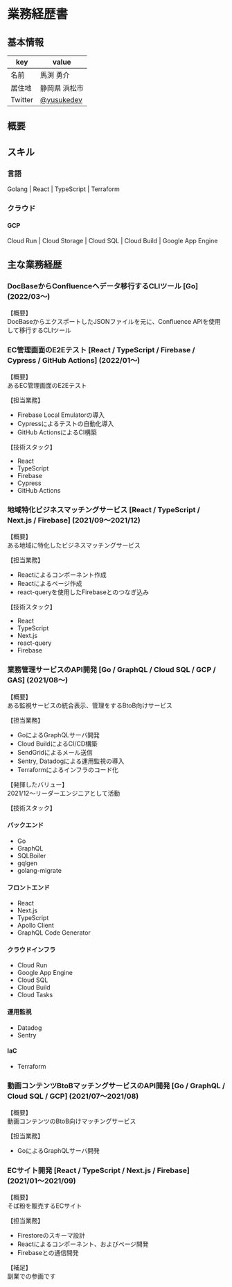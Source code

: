 # 業務経歴書

## 基本情報
|key|value|
|---|---|
|名前|馬渕 勇介|
|居住地|静岡県 浜松市|
|Twitter|[@yusukedev](https://twitter.com/yusukedev)|

## 概要

## スキル

### 言語
Golang | React | TypeScript | Terraform

### クラウド

#### GCP
Cloud Run | Cloud Storage | Cloud SQL | Cloud Build | Google App Engine

## 主な業務経歴

### DocBaseからConfluenceへデータ移行するCLIツール [Go] (2022/03〜)

【概要】  
DocBaseからエクスポートしたJSONファイルを元に、Confluence APIを使用して移行するCLIツール

### EC管理画面のE2Eテスト [React / TypeScript / Firebase / Cypress / GitHub Actions] (2022/01〜)
【概要】  
あるEC管理画面のE2Eテスト

【担当業務】
- Firebase Local Emulatorの導入
- Cypressによるテストの自動化導入
- GitHub ActionsによるCI構築

【技術スタック】
- React
- TypeScript
- Firebase
- Cypress
- GitHub Actions

### 地域特化ビジネスマッチングサービス [React / TypeScript / Next.js / Firebase] (2021/09〜2021/12)
【概要】  
ある地域に特化したビジネスマッチングサービス

【担当業務】
- Reactによるコンポーネント作成
- Reactによるページ作成
- react-queryを使用したFirebaseとのつなぎ込み

【技術スタック】
- React
- TypeScript
- Next.js
- react-query
- Firebase

### 業務管理サービスのAPI開発 [Go / GraphQL / Cloud SQL / GCP / GAS] (2021/08〜)
【概要】  
ある監視サービスの統合表示、管理をするBtoB向けサービス

【担当業務】  

- GoによるGraphQLサーバ開発
- Cloud BuildによるCI/CD構築
- SendGridによるメール送信
- Sentry, Datadogによる運用監視の導入
- Terraformによるインフラのコード化

【発揮したバリュー】  
2021/12〜リーダーエンジニアとして活動

【技術スタック】

#### バックエンド
- Go
- GraphQL
- SQLBoiler
- gqlgen
- golang-migrate

#### フロントエンド
- React
- Next.js
- TypeScript
- Apollo Client
- GraphQL Code Generator

#### クラウドインフラ
- Cloud Run
- Google App Engine
- Cloud SQL
- Cloud Build
- Cloud Tasks

#### 運用監視
- Datadog
- Sentry

#### IaC
- Terraform

### 動画コンテンツBtoBマッチングサービスのAPI開発 [Go / GraphQL / Cloud SQL / GCP] (2021/07〜2021/08)
【概要】  
動画コンテンツのBtoB向けマッチングサービス

【担当業務】

- GoによるGraphQLサーバ開発

### ECサイト開発 [React / TypeScript / Next.js / Firebase] (2021/01〜2021/09)
【概要】  
そば粉を販売するECサイト

【担当業務】
- Firestoreのスキーマ設計
- Reactによるコンポーネント、およびページ開発
- Firebaseとの通信開発

【補足】  
副業での参画です